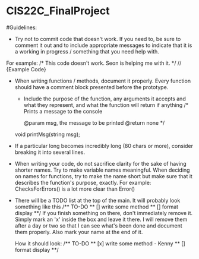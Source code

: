 # CIS22C_FinalProject

#Guidelines:

- Try not to commit code that doesn't work. If you need to, be sure to comment it out and to include appropriate messages to indicate that it is a working in progress / something that you need help with.

For example:
  /*
    This code doesn't work. Seon is helping me with it.
  */
  // {Example Code}

- When writing functions / methods, document it properly. Every function should have a comment block presented before the prototype.
  - Include the purpose of the function, any arguments it accepts and what they represent, and what the function will return if anything
  /*
    Prints a message to the console
  
    @param msg, the message to be printed
    @return none
  */
  
  void printMsg(string msg);

- If a particular long becomes incredibly long (80 chars or more), consider breaking it into several lines.
- When writing your code, do not sacrifice clarity for the sake of having shorter names. Try to make variable names meaningful.
  When deciding on names for functions, try to make the name short but make sure that it describes the function's purpose, exactly.
  For example:
    ChecksForErrors() is a lot more clear than Error()
- There will be a TODO list at the top of the main.
  It will probably look something like this
  /** TO-DO
  **  [] write some method
  **  [] format display
  **/
  If you finish something on there, don't immediately remove it. Simply mark an 'x' inside the box and leave it there. I will remove them after a day or two so that I can see what's been done and document them properly. Also mark your name at the end of it.

  How it should look:
  /** TO-DO
**  [x] write some method - Kenny
  **  [] format display
  **/
